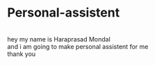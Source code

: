 # Personal-assistent
<br>
hey my name is Haraprasad Mondal
<br>
and i am going to make personal assistent for me
<br>
thank you
